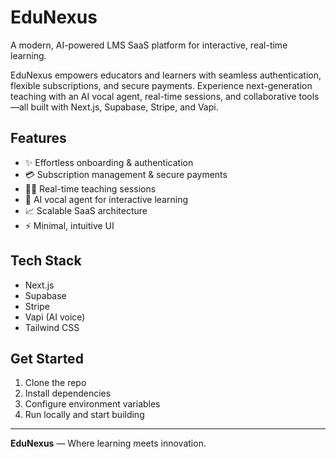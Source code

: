# EduNexus

A modern, AI-powered LMS SaaS platform for interactive, real-time learning.

EduNexus empowers educators and learners with seamless authentication, flexible subscriptions, and secure payments. Experience next-generation teaching with an AI vocal agent, real-time sessions, and collaborative tools—all built with Next.js, Supabase, Stripe, and Vapi.

## Features

- ✨ Effortless onboarding & authentication  
- 💳 Subscription management & secure payments  
- 🧑‍🏫 Real-time teaching sessions  
- 🤖 AI vocal agent for interactive learning  
- 📈 Scalable SaaS architecture  
- ⚡ Minimal, intuitive UI

## Tech Stack

- Next.js  
- Supabase  
- Stripe  
- Vapi (AI voice)  
- Tailwind CSS

## Get Started

1. Clone the repo  
2. Install dependencies  
3. Configure environment variables  
4. Run locally and start building

---

**EduNexus** — Where learning meets innovation.